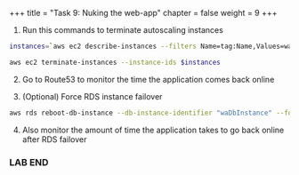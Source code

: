 +++ 
title = "Task 9: Nuking the web-app"
chapter = false 
weight = 9
+++

1. Run this commands to terminate autoscaling instances

```sh
instances=`aws ec2 describe-instances --filters Name=tag:Name,Values=wa-auto-scale-group --query 'Reservations[*].Instances[*].InstanceId' --output text`

aws ec2 terminate-instances --instance-ids $instances
```

2. Go to Route53 to monitor the time the application comes back online

3. (Optional) Force RDS instance failover

```sh
aws rds reboot-db-instance --db-instance-identifier "waDbInstance" --force-failover
```

4. Also monitor the amount of time the application takes to go back online after RDS failover

### LAB END